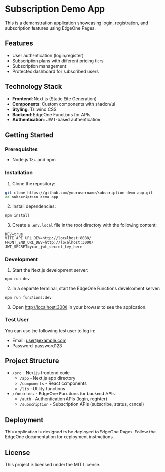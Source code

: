 # Subscription Demo App

This is a demonstration application showcasing login, registration, and subscription features using EdgeOne Pages.

## Features

- User authentication (login/register)
- Subscription plans with different pricing tiers
- Subscription management
- Protected dashboard for subscribed users

## Technology Stack

- **Frontend**: Next.js (Static Site Generation)
- **Components**: Custom components with shadcn/ui
- **Styling**: Tailwind CSS
- **Backend**: EdgeOne Functions for APIs
- **Authentication**: JWT-based authentication

## Getting Started

### Prerequisites

- Node.js 18+ and npm

### Installation

1. Clone the repository:

```bash
git clone https://github.com/yourusername/subscription-demo-app.git
cd subscription-demo-app
```

2. Install dependencies:

```bash
npm install
```

3. Create a `.env.local` file in the root directory with the following content:

```
DEV=true
VITE_API_URL_DEV=http://localhost:8088/
FRONT_END_URL_DEV=http://localhost:3000/
JWT_SECRET=your_jwt_secret_key_here
```

### Development

1. Start the Next.js development server:

```bash
npm run dev
```

2. In a separate terminal, start the EdgeOne Functions development server:

```bash
npm run functions:dev
```

3. Open [http://localhost:3000](http://localhost:3000) in your browser to see the application.

### Test User

You can use the following test user to log in:

- Email: user@example.com
- Password: password123

## Project Structure

- `/src` - Next.js frontend code
  - `/app` - Next.js app directory
  - `/components` - React components
  - `/lib` - Utility functions
- `/functions` - EdgeOne Functions for backend APIs
  - `/auth` - Authentication APIs (login, register)
  - `/subscription` - Subscription APIs (subscribe, status, cancel)

## Deployment

This application is designed to be deployed to EdgeOne Pages. Follow the EdgeOne documentation for deployment instructions.

## License

This project is licensed under the MIT License.
